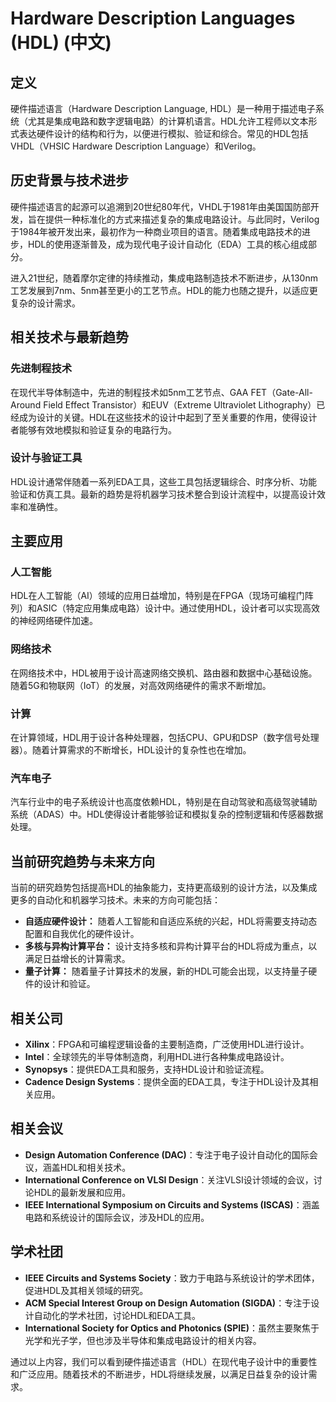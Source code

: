 # Hardware Description Languages (HDL) (中文)

## 定义

硬件描述语言（Hardware Description Language, HDL）是一种用于描述电子系统（尤其是集成电路和数字逻辑电路）的计算机语言。HDL允许工程师以文本形式表达硬件设计的结构和行为，以便进行模拟、验证和综合。常见的HDL包括VHDL（VHSIC Hardware Description Language）和Verilog。

## 历史背景与技术进步

硬件描述语言的起源可以追溯到20世纪80年代，VHDL于1981年由美国国防部开发，旨在提供一种标准化的方式来描述复杂的集成电路设计。与此同时，Verilog于1984年被开发出来，最初作为一种商业项目的语言。随着集成电路技术的进步，HDL的使用逐渐普及，成为现代电子设计自动化（EDA）工具的核心组成部分。

进入21世纪，随着摩尔定律的持续推动，集成电路制造技术不断进步，从130nm工艺发展到7nm、5nm甚至更小的工艺节点。HDL的能力也随之提升，以适应更复杂的设计需求。

## 相关技术与最新趋势

### 先进制程技术

在现代半导体制造中，先进的制程技术如5nm工艺节点、GAA FET（Gate-All-Around Field Effect Transistor）和EUV（Extreme Ultraviolet Lithography）已经成为设计的关键。HDL在这些技术的设计中起到了至关重要的作用，使得设计者能够有效地模拟和验证复杂的电路行为。

### 设计与验证工具

HDL设计通常伴随着一系列EDA工具，这些工具包括逻辑综合、时序分析、功能验证和仿真工具。最新的趋势是将机器学习技术整合到设计流程中，以提高设计效率和准确性。

## 主要应用

### 人工智能

HDL在人工智能（AI）领域的应用日益增加，特别是在FPGA（现场可编程门阵列）和ASIC（特定应用集成电路）设计中。通过使用HDL，设计者可以实现高效的神经网络硬件加速。

### 网络技术

在网络技术中，HDL被用于设计高速网络交换机、路由器和数据中心基础设施。随着5G和物联网（IoT）的发展，对高效网络硬件的需求不断增加。

### 计算

在计算领域，HDL用于设计各种处理器，包括CPU、GPU和DSP（数字信号处理器）。随着计算需求的不断增长，HDL设计的复杂性也在增加。

### 汽车电子

汽车行业中的电子系统设计也高度依赖HDL，特别是在自动驾驶和高级驾驶辅助系统（ADAS）中。HDL使得设计者能够验证和模拟复杂的控制逻辑和传感器数据处理。

## 当前研究趋势与未来方向

当前的研究趋势包括提高HDL的抽象能力，支持更高级别的设计方法，以及集成更多的自动化和机器学习技术。未来的方向可能包括：

- **自适应硬件设计：** 随着人工智能和自适应系统的兴起，HDL将需要支持动态配置和自我优化的硬件设计。
- **多核与异构计算平台：** 设计支持多核和异构计算平台的HDL将成为重点，以满足日益增长的计算需求。
- **量子计算：** 随着量子计算技术的发展，新的HDL可能会出现，以支持量子硬件的设计和验证。

## 相关公司

- **Xilinx**：FPGA和可编程逻辑设备的主要制造商，广泛使用HDL进行设计。
- **Intel**：全球领先的半导体制造商，利用HDL进行各种集成电路设计。
- **Synopsys**：提供EDA工具和服务，支持HDL设计和验证流程。
- **Cadence Design Systems**：提供全面的EDA工具，专注于HDL设计及其相关应用。

## 相关会议

- **Design Automation Conference (DAC)**：专注于电子设计自动化的国际会议，涵盖HDL和相关技术。
- **International Conference on VLSI Design**：关注VLSI设计领域的会议，讨论HDL的最新发展和应用。
- **IEEE International Symposium on Circuits and Systems (ISCAS)**：涵盖电路和系统设计的国际会议，涉及HDL的应用。

## 学术社团

- **IEEE Circuits and Systems Society**：致力于电路与系统设计的学术团体，促进HDL及其相关领域的研究。
- **ACM Special Interest Group on Design Automation (SIGDA)**：专注于设计自动化的学术社团，讨论HDL和EDA工具。
- **International Society for Optics and Photonics (SPIE)**：虽然主要聚焦于光学和光子学，但也涉及半导体和集成电路设计的相关内容。

通过以上内容，我们可以看到硬件描述语言（HDL）在现代电子设计中的重要性和广泛应用。随着技术的不断进步，HDL将继续发展，以满足日益复杂的设计需求。